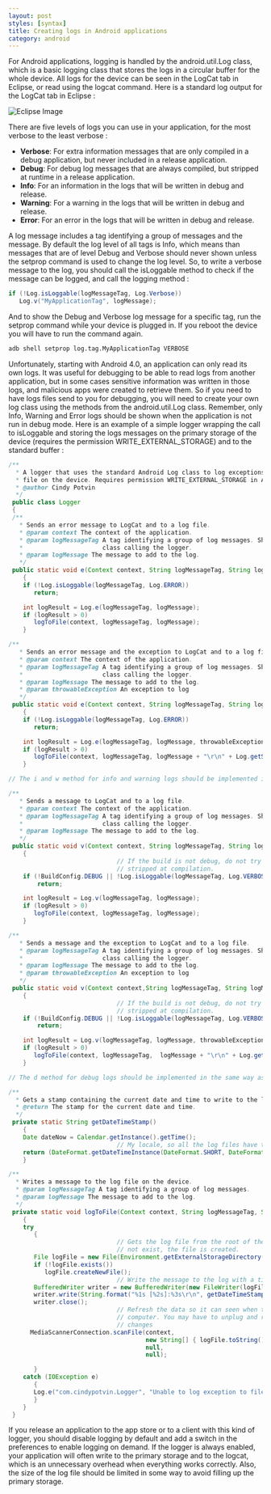 ```yaml
---
layout: post
styles: [syntax]
title: Creating logs in Android applications
category: android
---
```


For Android applications, logging is handled by the android.util.Log class, which is a basic logging class that stores the logs in a circular buffer for the whole device. All logs for the device can be seen in the LogCat tab in Eclipse, or read using the logcat command. Here is a standard log output for the LogCat tab in Eclipse :

![Eclipse Image](/assets/posts//image.png)

There are five levels of logs you can use in your application, for the most verbose to the least verbose :

+ **Verbose**: For extra information messages that are only compiled in a debug application, but never included in a release application.
+ **Debug**: For debug log messages that are always compiled, but stripped at runtime in a release application.
+ **Info**: For an information in the logs that will be written in debug and release.
+ **Warning**: For a warning in the logs that will be written in debug and release.
+ **Error**: For an error in the logs that will be written in debug and release.

A log message includes a tag identifying a group of messages and the message. By default the log level of all tags is Info, which means than messages that are of level Debug and Verbose should never shown unless the setprop command is used to change the log level. So, to write a verbose message to the log, you should call the isLoggable method to check if the message can be logged, and call the logging method :

```java
if (!Log.isLoggable(logMessageTag, Log.Verbose))
   Log.v("MyApplicationTag", logMessage);
```

And to show the Debug and Verbose log message for a specific tag, run the setprop command while your device is plugged in. If you reboot the device you will have to run the command again.

```html
adb shell setprop log.tag.MyApplicationTag VERBOSE
```

Unfortunately, starting  with Android 4.0, an application can only read its own logs. It was useful for debugging to be able to read logs from another application, but in some cases sensitive information was written in those logs, and malicious apps were created to retrieve them. So if you need to have logs files send to you for debugging, you will need to create your own log class using the methods from the android.util.Log class. Remember, only Info, Warning and Error logs should be shown when the application is not run in debug mode.  Here is an example of a simple logger wrapping the call to isLoggable and storing the logs messages on the primary storage of the device (requires the permission WRITE_EXTERNAL_STORAGE) and to the standard buffer :

```java
/**
  * A logger that uses the standard Android Log class to log exceptions, and also logs them to a 
  * file on the device. Requires permission WRITE_EXTERNAL_STORAGE in AndroidManifest.xml.
  * @author Cindy Potvin
  */
 public class Logger
 {
 /**
   * Sends an error message to LogCat and to a log file.
   * @param context The context of the application.
   * @param logMessageTag A tag identifying a group of log messages. Should be a constant in the 
   *                      class calling the logger.
   * @param logMessage The message to add to the log.
   */
 public static void e(Context context, String logMessageTag, String logMessage) 
    {
    if (!Log.isLoggable(logMessageTag, Log.ERROR))
       return;

    int logResult = Log.e(logMessageTag, logMessage);
    if (logResult > 0) 
       logToFile(context, logMessageTag, logMessage);
    }

/**
   * Sends an error message and the exception to LogCat and to a log file.
   * @param context The context of the application.
   * @param logMessageTag A tag identifying a group of log messages. Should be a constant in the 
   *                      class calling the logger.
   * @param logMessage The message to add to the log.
   * @param throwableException An exception to log
   */
 public static void e(Context context, String logMessageTag, String logMessage, Throwable throwableException) 
    {
    if (!Log.isLoggable(logMessageTag, Log.ERROR))
       return;

    int logResult = Log.e(logMessageTag, logMessage, throwableException);
    if (logResult > 0) 
       logToFile(context, logMessageTag, logMessage + "\r\n" + Log.getStackTraceString(throwableException));
    }

// The i and w method for info and warning logs should be implemented in the same way as the e method for error logs.

/**
   * Sends a message to LogCat and to a log file.
   * @param context The context of the application.
   * @param logMessageTag A tag identifying a group of log messages. Should be a constant in the 
   *                      class calling the logger.
   * @param logMessage The message to add to the log.
   */
 public static void v(Context context, String logMessageTag, String logMessage) 
    {
                              // If the build is not debug, do not try to log, the logcat be 
                              // stripped at compilation.
    if (!BuildConfig.DEBUG || !Log.isLoggable(logMessageTag, Log.VERBOSE))
        return;

    int logResult = Log.v(logMessageTag, logMessage);
    if (logResult > 0) 
       logToFile(context, logMessageTag, logMessage);
    }

/**
   * Sends a message and the exception to LogCat and to a log file.
   * @param logMessageTag A tag identifying a group of log messages. Should be a constant in the 
   *                      class calling the logger.
   * @param logMessage The message to add to the log.
   * @param throwableException An exception to log
   */
 public static void v(Context context,String logMessageTag, String logMessage, Throwable throwableException) 
    {
                              // If the build is not debug, do not try to log, the logcat be 
                              // stripped at compilation.
    if (!BuildConfig.DEBUG || !Log.isLoggable(logMessageTag, Log.VERBOSE))
        return;

    int logResult = Log.v(logMessageTag, logMessage, throwableException);
    if (logResult > 0) 
       logToFile(context, logMessageTag,  logMessage + "\r\n" + Log.getStackTraceString(throwableException));
    }

// The d method for debug logs should be implemented in the same way as the v method for verbose logs.

/**
  * Gets a stamp containing the current date and time to write to the log.
  * @return The stamp for the current date and time.
  */
 private static String getDateTimeStamp()
    {
    Date dateNow = Calendar.getInstance().getTime();
                              // My locale, so all the log files have the same date and time format
    return (DateFormat.getDateTimeInstance(DateFormat.SHORT, DateFormat.SHORT, Locale.CANADA_FRENCH).format(dateNow));
    }

/**
  * Writes a message to the log file on the device.
  * @param logMessageTag A tag identifying a group of log messages.
  * @param logMessage The message to add to the log.
  */
 private static void logToFile(Context context, String logMessageTag, String logMessage)
    {
    try
       {
                              // Gets the log file from the root of the primary storage. If it does 
                              // not exist, the file is created.
       File logFile = new File(Environment.getExternalStorageDirectory(), "TestApplicationLog.txt");
       if (!logFile.exists())
          logFile.createNewFile();
                              // Write the message to the log with a timestamp
       BufferedWriter writer = new BufferedWriter(new FileWriter(logFile, true));
       writer.write(String.format("%1s [%2s]:%3s\r\n", getDateTimeStamp(), logMessageTag, logMessage));
       writer.close();
                              // Refresh the data so it can seen when the device is plugged in a 
                              // computer. You may have to unplug and replug to see the latest 
                              // changes
      MediaScannerConnection.scanFile(context, 
                                      new String[] { logFile.toString() }, 
                                      null, 
                                      null);

       }
    catch (IOException e)
       {
       Log.e("com.cindypotvin.Logger", "Unable to log exception to file.");
       }
    }
 }
```

If you release an application to the app store or to a client with this kind of logger, you should disable logging by default and add a switch in the preferences to enable logging on demand. If the logger is always enabled, your application will often write to the primary storage and to the logcat, which is an unnecessary overhead when everything works correctly. Also, the size of the log file should be limited in some way to avoid filling up the primary storage.